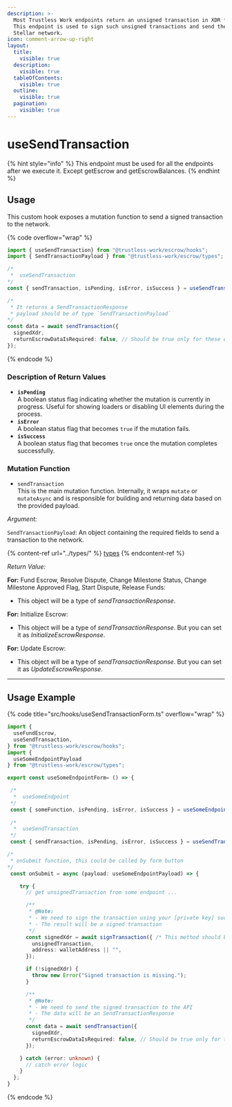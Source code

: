 ```yaml
---
description: >-
  Most Trustless Work endpoints return an unsigned transaction in XDR format.
  This endpoint is used to sign such unsigned transactions and send them to the
  Stellar network.
icon: comment-arrow-up-right
layout:
  title:
    visible: true
  description:
    visible: true
  tableOfContents:
    visible: true
  outline:
    visible: true
  pagination:
    visible: true
---
```


# useSendTransaction

{% hint style="info" %}
This endpoint must be used for all the endpoints after we execute it. Except getEscrow and getEscrowBalances.
{% endhint %}

## Usage

This custom hook exposes a mutation function to send a signed transaction to the network.&#x20;

{% code overflow="wrap" %}
```typescript
import { useSendTransaction} from "@trustless-work/escrow/hooks";
import { SendTransactionPayload } from "@trustless-work/escrow/types";

/*
 *  useSendTransaction
*/
const { sendTransaction, isPending, isError, isSuccess } = useSendTransaction();

/* 
 * It returns a SendTransactionResponse
 * payload should be of type `SendTransactionPayload`
*/
const data = await sendTransaction({
  signedXdr,
  returnEscrowDataIsRequired: false, // Should be true only for these endpoints: Initialize Escrow and Update Escrow
});

```
{% endcode %}

### Description of Return Values

* **`isPending`**\
  A boolean status flag indicating whether the mutation is currently in progress. Useful for showing loaders or disabling UI elements during the process.
* **`isError`**\
  A boolean status flag that becomes `true` if the mutation fails.
* **`isSuccess`**\
  A boolean status flag that becomes `true` once the mutation completes successfully.

### Mutation Function

* `sendTransaction`\
  This is the main mutation function. Internally, it wraps `mutate` or `mutateAsync` and is responsible for building and returning data based on the provided payload.

_Argument:_

`SendTransactionPayload`: An object containing the required fields to send a transaction to the network.

{% content-ref url="../types/" %}
[types](../types/)
{% endcontent-ref %}

_Return Value:_

**For:** Fund Escrow, Resolve Dispute, Change Milestone Status, Change Milestone Approved Flag, Start Dispute, Release Funds:

* This object will be a type of _sendTransactionResponse_.&#x20;

**For:** Initialize Escrow:

* This object will be a type of _sendTransactionResponse_. But you can set it as _InitializeEscrowResponse_.

**For:** Update Escrow:

* This object will be a type of _sendTransactionResponse_. But you can set it as _UpdateEscrowResponse_.

***

## Usage Example

{% code title="src/hooks/useSendTransactionForm.ts" overflow="wrap" %}
```typescript
import {
  useFundEscrow,
  useSendTransaction,
} from "@trustless-work/escrow/hooks";
import {
  useSomeEndpointPayload
} from "@trustless-work/escrow/types";

export const useSomeEndpointForm= () => {

 /*
  *  useSomeEndpoint
 */
 const { someFunction, isPending, isError, isSuccess } = useSomeEndpoint();
 
 /*
  *  useSendTransaction
 */
 const { sendTransaction, isPending, isError, isSuccess } = useSendTransaction();

/*
 * onSubmit function, this could be called by form button
*/
 const onSubmit = async (payload: useSomeEndpointPayload) => {

    try {
      // get unsignedTransaction from some endpoint ...

      /**
       * @Note:
       * - We need to sign the transaction using your [private key] such as wallet
       * - The result will be a signed transaction
       */
      const signedXdr = await signTransaction({ /* This method should be provided by the wallet */
        unsignedTransaction,
        address: walletAddress || "",
      });

      if (!signedXdr) {
        throw new Error("Signed transaction is missing.");
      }

      /**
       * @Note:
       * - We need to send the signed transaction to the API
       * - The data will be an SendTransactionResponse
       */
      const data = await sendTransaction({
        signedXdr,
        returnEscrowDataIsRequired: false, // Should be true only for these endpoints: Initialize Escrow and Update Escrow
      });

    } catch (error: unknown) {
      // catch error logic
    }
  };
}

```
{% endcode %}

